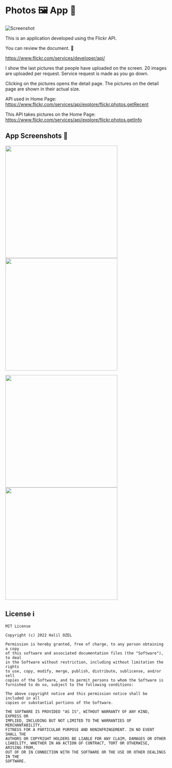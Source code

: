 # Photos 🖼 App 📱

![Screenshot](https://github.com/halilozel1903/PhotosApp/blob/master/flickr.jpg)

This is an application developed using the Flickr API.

You can review the document. 📝

https://www.flickr.com/services/developer/api/

I show the last pictures that people have uploaded on the screen. 20 images are uploaded per request. Service request is made as you go down.

Clicking on the pictures opens the detail page. The pictures on the detail page are shown in their actual size.

API used in Home Page: https://www.flickr.com/services/api/explore/flickr.photos.getRecent

This API takes pictures on the Home Page: https://www.flickr.com/services/api/explore/flickr.photos.getInfo


## App Screenshots 📸

<img src="https://github.com/halilozel1903/PhotosApp/blob/master/home.jpeg" width="350" /> <img src="https://github.com/halilozel1903/PhotosApp/blob/master/home1.jpeg" width="350" />

<img src="https://github.com/halilozel1903/PhotosApp/blob/master/detail.jpeg" width="350" /> <img src="https://github.com/halilozel1903/PhotosApp/blob/master/detail1.jpeg" width="350" />  


## License ℹ️
```
MIT License

Copyright (c) 2022 Halil OZEL

Permission is hereby granted, free of charge, to any person obtaining a copy
of this software and associated documentation files (the "Software"), to deal
in the Software without restriction, including without limitation the rights
to use, copy, modify, merge, publish, distribute, sublicense, and/or sell
copies of the Software, and to permit persons to whom the Software is
furnished to do so, subject to the following conditions:

The above copyright notice and this permission notice shall be included in all
copies or substantial portions of the Software.

THE SOFTWARE IS PROVIDED "AS IS", WITHOUT WARRANTY OF ANY KIND, EXPRESS OR
IMPLIED, INCLUDING BUT NOT LIMITED TO THE WARRANTIES OF MERCHANTABILITY,
FITNESS FOR A PARTICULAR PURPOSE AND NONINFRINGEMENT. IN NO EVENT SHALL THE
AUTHORS OR COPYRIGHT HOLDERS BE LIABLE FOR ANY CLAIM, DAMAGES OR OTHER
LIABILITY, WHETHER IN AN ACTION OF CONTRACT, TORT OR OTHERWISE, ARISING FROM,
OUT OF OR IN CONNECTION WITH THE SOFTWARE OR THE USE OR OTHER DEALINGS IN THE
SOFTWARE.
```
